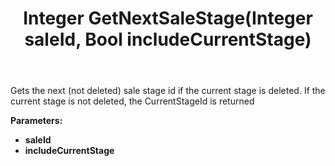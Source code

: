 ﻿---
uid: crmscript_ref_NSSaleAgent_GetNextSaleStage
title: Integer GetNextSaleStage(Integer saleId, Bool includeCurrentStage)
intellisense: NSSaleAgent.GetNextSaleStage
keywords: NSSaleAgent, GetNextSaleStage
so.topic: reference
---

Gets the next (not deleted) sale stage id if the current stage is deleted. If the current stage is not deleted, the CurrentStageId is returned

**Parameters:**
 - **saleId** 
 - **includeCurrentStage** 
